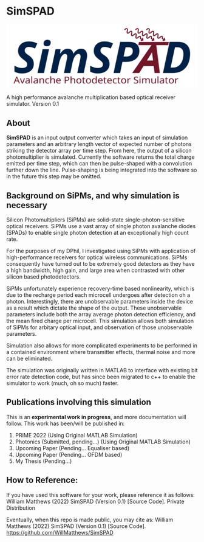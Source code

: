 # SimSPAD

![logo](https://github.com/WillMatthews/SimSPAD/blob/documentation/doc/img/simspad_logo.svg)

A high performance avalanche multiplication based optical receiver simulator.
Version 0.1

## About

**SimSPAD** is an input output converter which takes an input of simulation parameters and an arbitrary length vector of expected number of photons striking the detector array per time step. 
From here, the output of a silicon photomultiplier is simulated.
Currently the software returns the total charge emitted per time step, which can then be pulse-shaped with a convolution further down the line.
Pulse-shaping is being integrated into the software so in the future this step may be omitted.

## Background on SiPMs, and why simulation is necessary

Silicon Photomultipliers (SiPMs) are solid-state single-photon-sensitive optical receivers.
SiPMs use a vast array of single photon avalanche diodes (SPADs) to enable single photon detection at an exceptionally high count rate.

For the purposes of my DPhil, I investigated using SiPMs with application of high-performance receivers for optical wireless communications.
SiPMs consequently have turned out to be extremely good detectors as they have a high bandwidth, high gain, and large area when contrasted with other silicon based photodetectors.

SiPMs unfortunately experience recovery-time based nonlinearity, which is due to the recharge period each microcell undergoes after detection oh a photon.
Interestingly, there are unobservable parameters inside the device as a result which dictate the shape of the output.
These unobservable parameters include both the array average photon detection efficiency, and the mean fired charge per microcell.
This simulation allows both simulation of SiPMs for arbitary optical input, and observation of those unobservable parameters.

Simulation also allows for more complicated experiments to be performed in a contained environment where transmitter effects, thermal noise and more can be eliminated.

The simulation was originally written in MATLAB to interface with existing bit error rate detection code, but has since been migrated to c++ to enable the simulator to work (much, oh so much) faster.

## Publications involving this simulation

This is an **experimental work in progress**, and more documentation will follow. This work has been/will be published in:

1. PRIME 2022 (Using Original MATLAB Simulation)
2. Photonics (Submitted, pending...) (Using Original MATLAB Simulation)
3. Upcoming Paper (Pending... Equaliser based)
5. Upcoming Paper (Pending... OFDM based)
4. My Thesis (Pending...)

## How to Reference:

If you have used this software for your work, please reference it as follows:
William Matthews (2022) SimSPAD (Version 0.1) [Source Code]. Private Distribution

Eventually, when this repo is made public, you may cite as:
William Matthews (2022) SimSPAD (Version 0.1) [Source Code]. https://github.com/WillMatthews/SimSPAD
